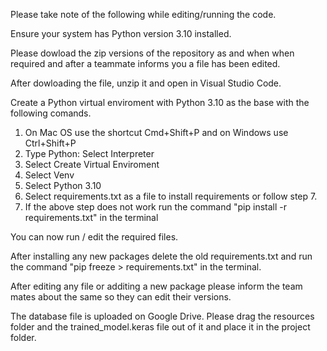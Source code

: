 Please take note of the following while editing/running the code.

Ensure your system has Python version 3.10 installed. 

Please dowload the zip versions of the repository as and when when required and after a teammate informs you a file has been edited. 

After dowloading the file, unzip it and open in Visual Studio Code.

Create a Python virtual enviroment with Python 3.10 as the base with the following comands. 
1. On Mac OS use the shortcut Cmd+Shift+P and on Windows use Ctrl+Shift+P 
2. Type Python: Select Interpreter
3. Select Create Virtual Enviroment
4. Select Venv
5. Select Python 3.10
6. Select requirements.txt as a file to install requirements or follow step 7.
7. If the above step does not work run the command "pip install -r requirements.txt" in the terminal

You can now run / edit the required files.

After installing any new packages delete the old requirements.txt and run the command "pip freeze > requirements.txt" in the terminal.

After editing any file or additing a new package please inform the team mates about the same so they can edit their versions.

The database file is uploaded on Google Drive. Please drag the resources folder and the trained_model.keras file out of it and place it in the project folder.
